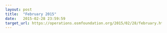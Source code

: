 ```yaml
---
layout: post
title:  "February 2015"
date:   2015-02-28 23:59:59
target_url: https://operations.osmfoundation.org/2015/02/28/february.html
---
```

